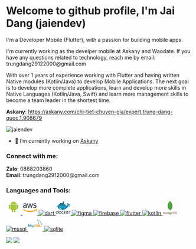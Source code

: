 <h1 align="start">Welcome to github profile, I'm Jai Dang (jaiendev)</h1>
<p align="start">I'm a Developer Mobile (Flutter), with a passion for building mobile apps.</p>
<p align="start">I'm currently working as the develper mobile at Askany and Waodate. If you have any questions related to technology, reach me by email: trungdang29122000@gmail.com</p>
<p align="start">With over 1 years of experience working with Flutter and having written Native modules (Kotlin/Java) to develop Mobile Applications. The next goal is to develop more complete applications, learn and develop more skills in Native Languages (Kotlin/Java, Swift) and learn more management skills to become a team leader in the shortest time.</p>

<strong>Askany</strong>: https://askany.com/chi-tiet-chuyen-gia/expert.trung-dang-quoc.1.908679<br>

<p align="left"> <img src="https://komarev.com/ghpvc/?username=jaiendev&label=Profile%20views&color=0e75b6&style=flat" alt="jaiendev" /> </p>

- 🔭 I’m currently working on [Askany](https://play.google.com/store/apps/details?id=com.askany&pli=1)

<h3 align="left">Connect with me:</h3>
<strong>Zalo</strong>: 0868203860<br>
<strong>Email</strong>: trungdang2912000@gmail.com<br>
<p align="left">
</p>

<h3 align="left">Languages and Tools:</h3>
<p align="left"> <a href="https://developer.android.com" target="_blank" rel="noreferrer"> <img src="https://raw.githubusercontent.com/devicons/devicon/master/icons/android/android-original-wordmark.svg" alt="android" width="40" height="40"/> </a> <a href="https://aws.amazon.com" target="_blank" rel="noreferrer"> <img src="https://raw.githubusercontent.com/devicons/devicon/master/icons/amazonwebservices/amazonwebservices-original-wordmark.svg" alt="aws" width="40" height="40"/> </a> <a href="https://dart.dev" target="_blank" rel="noreferrer"> <img src="https://www.vectorlogo.zone/logos/dartlang/dartlang-icon.svg" alt="dart" width="40" height="40"/> </a> <a href="https://www.docker.com/" target="_blank" rel="noreferrer"> <img src="https://raw.githubusercontent.com/devicons/devicon/master/icons/docker/docker-original-wordmark.svg" alt="docker" width="40" height="40"/> </a> <a href="https://www.figma.com/" target="_blank" rel="noreferrer"> <img src="https://www.vectorlogo.zone/logos/figma/figma-icon.svg" alt="figma" width="40" height="40"/> </a> <a href="https://firebase.google.com/" target="_blank" rel="noreferrer"> <img src="https://www.vectorlogo.zone/logos/firebase/firebase-icon.svg" alt="firebase" width="40" height="40"/> </a> <a href="https://flutter.dev" target="_blank" rel="noreferrer"> <img src="https://www.vectorlogo.zone/logos/flutterio/flutterio-icon.svg" alt="flutter" width="40" height="40"/> </a> <a href="https://kotlinlang.org" target="_blank" rel="noreferrer"> <img src="https://www.vectorlogo.zone/logos/kotlinlang/kotlinlang-icon.svg" alt="kotlin" width="40" height="40"/> </a> <a href="https://www.mongodb.com/" target="_blank" rel="noreferrer"> <img src="https://raw.githubusercontent.com/devicons/devicon/master/icons/mongodb/mongodb-original-wordmark.svg" alt="mongodb" width="40" height="40"/> </a> <a href="https://www.microsoft.com/en-us/sql-server" target="_blank" rel="noreferrer"> <img src="https://www.svgrepo.com/show/303229/microsoft-sql-server-logo.svg" alt="mssql" width="40" height="40"/> </a> <a href="https://www.mysql.com/" target="_blank" rel="noreferrer"> <img src="https://raw.githubusercontent.com/devicons/devicon/master/icons/mysql/mysql-original-wordmark.svg" alt="mysql" width="40" height="40"/> </a> <a href="https://www.sqlite.org/" target="_blank" rel="noreferrer"> <img src="https://www.vectorlogo.zone/logos/sqlite/sqlite-icon.svg" alt="sqlite" width="40" height="40"/> </a> </p>

<p>
<img src="https://github-readme-stats.vercel.app/api?username=jaiendev&count_private=true&show_icons=true&theme=algolia&include_all_commits=true&custom_title=jaien&raw=true&border_radius=8&border_color=66CDAA" height="165em"/>
<img src="https://github-readme-stats.vercel.app/api/top-langs/?username=jaiendev&show_icons=true&layout=compact&cache_seconds=1800&langs_count=8&theme=algolia&count_private=true&show_icons=true&border_radius=8&border_color=66CDAA" height="165em"/>
</p>
